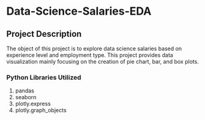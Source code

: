 # Data-Science-Salaries-EDA

## Project Description

The object of this project is to explore data science salaries based on experience level and employment type. This project provides data visualization mainly focusing on the creation of pie chart, bar, and box plots. 

### Python Libraries Utilized
1. pandas
2. seaborn
3. plotly.express
4. plotly.graph_objects
